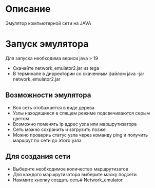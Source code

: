 # Описание 
 Эмулятор компьютерной сети на JAVA

# Запуск эмулятора
Для запуска необходима вериси java > 19 
+ Скачайте network_emulator2.jar из tega
+ В терминале в дирректории со скаченным файлом java -jar network_emulator2.jar

## Возможности эмулятора
+ Вся сеть отобажается в виде дерева
+ Узлы находящиеся в спящем режиме подсвечиваются серым цветом
+ Возможно поменять ip адрес  узла или маршрутизатора
+ Сеть можно сохранить и загрузить позже
+ Можно провериь статус узла через команду ping и получить маршрут по сети до этого узла 
## Для создания сети
+ Выберите необходимое количество маршрутизатов
+ Для каждого маршрутизатора выберите маску подсети
+ Нажмите кнопку создать сеть# Network_emulator

